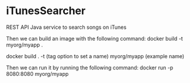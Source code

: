 # iTunesSearcher
REST API Java service to search songs on iTunes

Then we can build an image with the following command:
docker build -t myorg/myapp .

docker build .
-t (tag option to set a name)
myorg/myapp (example name)

Then we can run it by running the following command:
docker run -p 8080:8080 myorg/myapp